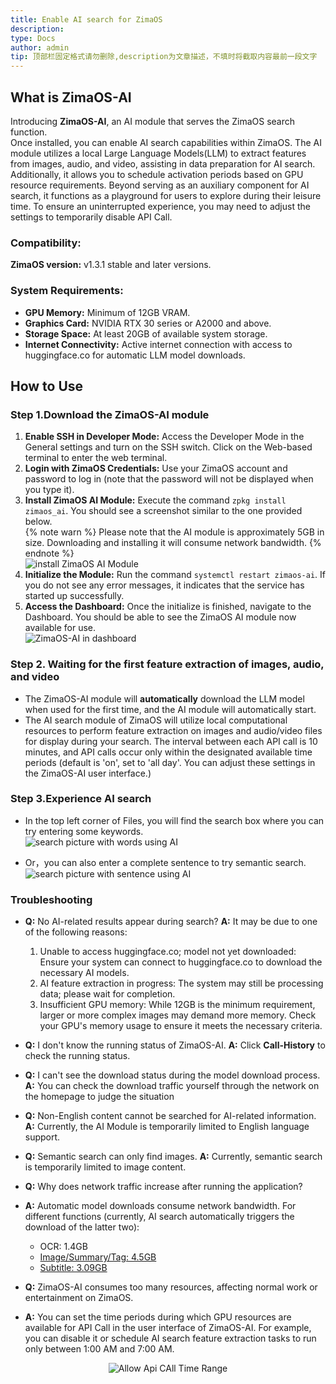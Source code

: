 ```yaml
---
title: Enable AI search for ZimaOS
description: 
type: Docs
author: admin
tip: 顶部栏固定格式请勿删除,description为文章描述，不填时将截取内容最前一段文字
---
```

## What is ZimaOS-AI
Introducing **ZimaOS-AI**, an AI module that serves the ZimaOS search function. <br>
Once installed, you can enable AI search capabilities within ZimaOS. The AI module utilizes a local Large Language Models(LLM) to extract features from images, audio, and video, assisting in data preparation for AI search. Additionally, it allows you to schedule activation periods based on GPU resource requirements. Beyond serving as an auxiliary component for AI search, it functions as a playground for users to explore during their leisure time. To ensure an uninterrupted experience, you may need to adjust the settings to temporarily disable API Call. <br>

### Compatibility: 
**ZimaOS version:** v1.3.1 stable and later versions. <br>

### System Requirements:
* **GPU Memory:** Minimum of 12GB VRAM.
* **Graphics Card:** NVIDIA RTX 30 series or A2000 and above.
* **Storage Space:** At least 20GB of available system storage.
* **Internet Connectivity:** Active internet connection with access to huggingface.co for automatic LLM model downloads.

## How to Use
###  Step 1.Download the ZimaOS-AI module
1. **Enable SSH in Developer Mode:** Access the Developer Mode in the General settings and turn on the SSH switch. Click on the Web-based terminal to enter the web terminal. <br>
2. **Login with ZimaOS Credentials:** Use your ZimaOS account and password to log in (note that the password will not be displayed when you type it). <br>
3. **Install ZimaOS AI Module:** Execute the command `zpkg install zimaos_ai`. You should see a screenshot similar to the one provided below.<br>{% note warn %} Please note that the AI module is approximately 5GB in size. Downloading and installing it will consume network bandwidth. {% endnote %}<br>
![install ZimaOS AI Module](https://manage.icewhale.io/api/static/docs/1735903071409_image.png)
4. **Initialize the Module:** Run the command `systemctl restart zimaos-ai`. If you do not see any error messages, it indicates that the service has started up successfully. <br>
5. **Access the Dashboard:** Once the initialize is finished, navigate to the Dashboard. You should be able to see the ZimaOS AI module now available for use. <br>
![ZimaOS-AI in dashboard](https://manage.icewhale.io/api/static/docs/1735903287348_image.png)

### Step 2. Waiting for the first feature extraction of images, audio, and video

* The ZimaOS-AI module will **automatically** download the LLM model when used for the first time, and the AI ​​module will automatically start.<br>
* The AI search module of ZimaOS will utilize local computational resources to perform feature extraction on images and audio/video files for display during your search. The interval between each API call is 10 minutes, and API calls occur only within the designated available time periods (default is 'on', set to 'all day'. You can adjust these settings in the ZimaOS-AI user interface.) <br>

### Step 3.Experience AI search
* In the top left corner of Files, you will find the search box where you can try entering some keywords.<br>
![search picture with words using AI](https://manage.icewhale.io/api/static/docs/1735903472461_image.png)

* Or，you can also enter a complete sentence to try semantic search.<br>
![search picture with sentence using AI](https://manage.icewhale.io/api/static/docs/1735903519243_image.png)


### Troubleshooting
- **Q:** No AI-related results appear during search?
**A:**
  It may be due to one of the following reasons:
   1. Unable to access huggingface.co; model not yet downloaded: Ensure your system can connect to huggingface.co to download the necessary AI models.
   2. AI feature extraction in progress: The system may still be processing data; please wait for completion.
   3. Insufficient GPU memory: While 12GB is the minimum requirement, larger or more complex images may demand more memory. Check your GPU's memory usage to ensure it meets the necessary criteria.<br>
         
- **Q:** I don't know the running status of ZimaOS-AI.
**A:** Click **Call-History** to check the running status.<br>

  
- **Q:** I can't see the download status during the model download process.
**A:** You can check the download traffic yourself through the network on the homepage to judge the situation<br>

  
- **Q:** Non-English content cannot be searched for AI-related information.
**A:** Currently, the AI ​​Module is temporarily limited to English language support.<br>

  
- **Q:** Semantic search can only find images.
**A:** Currently, semantic search is temporarily limited to image content.<br>

- **Q:** Why does network traffic increase after running the application?
- **A:** Automatic model downloads consume network bandwidth. For different functions (currently, AI search automatically triggers the download of the latter two):

  - OCR: 1.4GB
  - <u>Image/Summary/Tag: 4.5GB</u>
  - <u>Subtitle: 3.09GB</u><br>
- **Q:** ZimaOS-AI consumes too many resources, affecting normal work or entertainment on ZimaOS.
- **A:** You can set the time periods during which GPU resources are available for API Call in the user interface of ZimaOS-AI. For example, you can disable it or schedule AI search feature extraction tasks to run only between 1:00 AM and 7:00 AM.
<div align="center">
  <img src="https://manage.icewhale.io/api/static/docs/1736132154512_copyImage.png" alt="Allow Api CAll Time Range" />
</div>